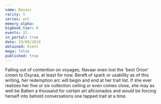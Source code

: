 ```yaml
---
name: Navaar
rarity: 5
series: ent
memory_alpha:
bigbook_tier: 8
events: 32
in_portal: true
date: 19/09/2019
obtained: Event
mega: false
published: true
---
```


Falling out of contention on voyages, Navaar even lost the 'best Orion' crown to Osyraa, at least for now. Bereft of spark or usability as of this writing, her redemption arc will begin and end at her trait list. If she ever realizes her five or six collection ceiling or even comes close, she may as well be Batten a thousand for certain art aficionados and would be forcing herself into behold conversations one tapped trait at a time.

